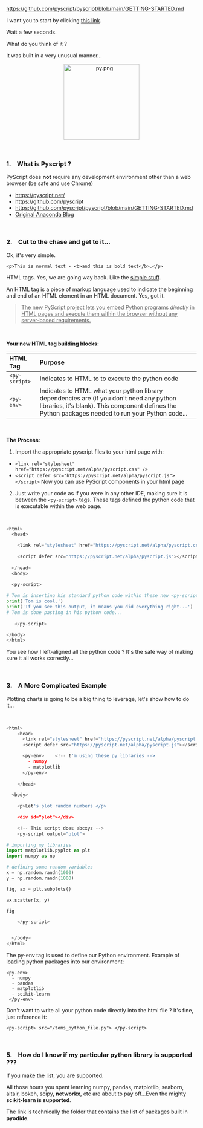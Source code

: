 

https://github.com/pyscript/pyscript/blob/main/GETTING-STARTED.md


I want you to start by clicking [this link](https://pyscript.net/examples/panel_stream.html).  

Wait a few seconds.  

What do you think of it ? 

It was built in a very unusual manner...


<p align="center"><img src='https://raw.githubusercontent.com/pyscript/pyscript/main/pyscriptjs/examples/logo.png' alt='py.png' width="200"></p>



<br>

### 1. &ensp; What is Pyscript ? 


PyScript does **not** require any development environment other than a web browser (be safe and use Chrome)


* <https://pyscript.net/>
* <https://github.com/pyscript>
* <https://github.com/pyscript/pyscript/blob/main/GETTING-STARTED.md>
* [Original Anaconda Blog](https://www.anaconda.com/blog/pyscript-python-in-the-browser)





<br>

### 2. &ensp;  Cut to the chase and get to it...

Ok, it's very simple. 

`<p>This is normal text - <b>and this is bold text</b>.</p>`

HTML tags.  Yes, we are going way back.  Like the [simple stuff](https://www.w3schools.com/tags/tag_comment.asp). 

An HTML tag is a piece of markup language used to indicate the beginning and end of an HTML element in an HTML document.  Yes, got it.  

> <u>The new PyScript project lets you embed Python programs *directly* in HTML pages and execute them within the browser without any server-based requirements.</u>


<br>


**Your new HTML tag building blocks:**


| HTML Tag | Purpose |
|:-|:-|
| `<py-script>`   | Indicates to HTML to to execute the python code  | 
| `<py-env>` | Indicates to HTML what your python library dependencies are (if you don't need any python libraries, it's blank). This component defines the Python packages needed to run your Python code...  |





<br>



**The Process:**

1. Import the appropriate pyscript files to your html page with: 
  - `<link rel="stylesheet" href="https://pyscript.net/alpha/pyscript.css" />`
  - `<script defer src="https://pyscript.net/alpha/pyscript.js"></script>`
   Now you can use PyScript components in your html page

2. Just write your code as if you were in any other IDE, making sure it is between the `<py-script>` tags.  These tags defined the python code that is executable within the web page. 




<br>


```python
<html>
  <head>

    <link rel="stylesheet" href="https://pyscript.net/alpha/pyscript.css"/>
  
    <script defer src="https://pyscript.net/alpha/pyscript.js"></script>
  
  </head>
  <body> 
  
  <py-script>  

# Tom is inserting his standard python code within these new <py-script> html TAGs: 
print('Tom is cool.') 
print('If you see this output, it means you did everything right...')
# Tom is done pasting in his python code...
 
   </py-script> 

</body>
</html>
```



You see how I left-aligned all the python code ?  It's the safe way of making sure it all works correctly...





<br>

### 3. &ensp; A More Complicated Example


Plotting charts is going to be a big thing to leverage, let's show how to do it... 

<br>


```python
<html>
    <head>
      <link rel="stylesheet" href="https://pyscript.net/alpha/pyscript.css" />
      <script defer src="https://pyscript.net/alpha/pyscript.js"></script>

      <py-env>    <!-- I'm using these py libraries -->
        - numpy   
        - matplotlib
      </py-env>
    
    </head>

  <body>
    
    <p>Let's plot random numbers </p>

    <div id="plot"></div>
    
    <!-- This script does abcxyz -->
    <py-script output="plot">   

# importing my libraries 
import matplotlib.pyplot as plt
import numpy as np

# defining some random variables 
x = np.random.randn(1000)
y = np.random.randn(1000)

fig, ax = plt.subplots()

ax.scatter(x, y)

fig

    </py-script>


  </body>
</html>
```



The py-env tag is used to define our Python environment. Example of loading python packages into our environment:


```
<py-env> 
  - numpy   
  - pandas 
  - matplotlib
  - scikit-learn
 </py-env>
```


Don't want to write all your python code directly into the html file ? 
It's fine, just reference it: 

```<py-script> src="/toms_python_file.py"> </py-script>```






<br>

### 5. &ensp;  How do I know if my particular python library is supported ???

If you make the [list](https://github.com/pyodide/pyodide/tree/main/packages), you are supported. 

All those hours you spent learning numpy, pandas, matplotlib, seaborn, altair, bokeh, scipy, **networkx**, etc are about to pay off...Even the mighty **scikit-learn is supported**. 

The link is technically the folder that contains the list of packages built in **pyodide**. 




<br>
<br>
<br>